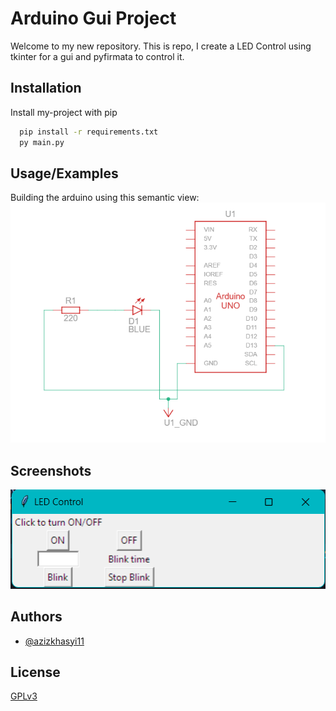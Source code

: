 
# Arduino Gui Project

Welcome to my new repository. This is repo, I create a LED Control using tkinter for a gui and pyfirmata to control it.



## Installation

Install my-project with pip

```bash
  pip install -r requirements.txt
  py main.py
```
    
## Usage/Examples

Building the arduino using this semantic view:
![Semantic View](https://github.com/Azizkhasyi11/Arduino-GUI/blob/main/schematic.png?raw=true)


## Screenshots

![GUI Screenshots](https://github.com/Azizkhasyi11/Arduino-GUI/blob/main/gui.png?raw=true)


## Authors

- [@azizkhasyi11](https://github.com/Azizkhasyi11)


## License

[GPLv3](https://choosealicense.com/licenses/gpl-3.0/)

